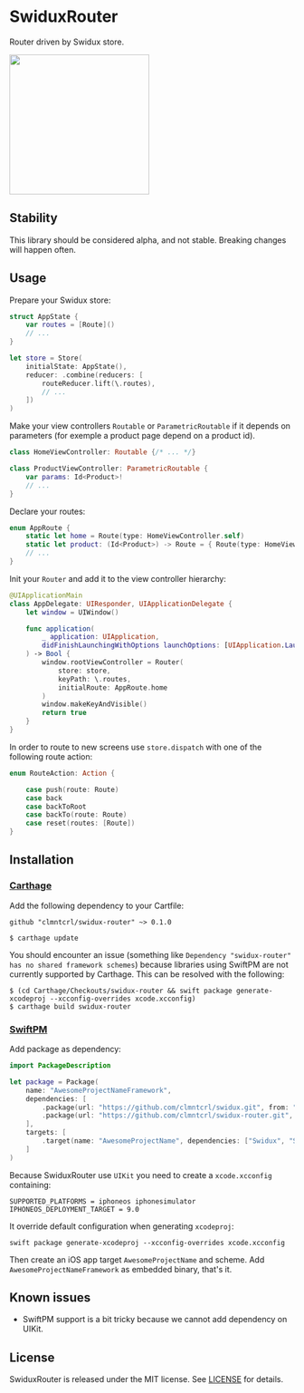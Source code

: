 # SwiduxRouter
Router driven by Swidux store.

<img src="http://clmntcrl.io/images/.github/swidux-router/swidux-router-in-action.gif" width="247" />

## Stability

This library should be considered alpha, and not stable. Breaking changes will happen often.

## Usage

Prepare your Swidux store:

```swift
struct AppState {
    var routes = [Route]()
    // ...
}

let store = Store(
    initialState: AppState(),
    reducer: .combine(reducers: [
        routeReducer.lift(\.routes),
        // ...
    ])
)
```

Make your view controllers `Routable` or `ParametricRoutable` if it depends on parameters (for exemple a product page depend on a product id).

```swift
class HomeViewController: Routable {/* ... */}

class ProductViewController: ParametricRoutable {
    var params: Id<Product>!
    // ...
}
```

Declare your routes:

```swift
enum AppRoute {
    static let home = Route(type: HomeViewController.self)
    static let product: (Id<Product>) -> Route = { Route(type: HomeViewController.self, params: $0) }
    // ...
}
```

Init your `Router` and add it to the view controller hierarchy:

```swift
@UIApplicationMain
class AppDelegate: UIResponder, UIApplicationDelegate {
    let window = UIWindow()

    func application(
        _ application: UIApplication,
        didFinishLaunchingWithOptions launchOptions: [UIApplication.LaunchOptionsKey: Any]?
    ) -> Bool {
        window.rootViewController = Router(
            store: store,
            keyPath: \.routes,
            initialRoute: AppRoute.home
        )
        window.makeKeyAndVisible()
        return true
    }
}
```

In order to route to new screens use `store.dispatch` with one of the following route action:  

```swift
enum RouteAction: Action {

    case push(route: Route)
    case back
    case backToRoot
    case backTo(route: Route)
    case reset(routes: [Route])
}
```

## Installation

### [Carthage](https://github.com/Carthage/Carthage)

Add the following dependency to your Cartfile:

```
github "clmntcrl/swidux-router" ~> 0.1.0
```

```
$ carthage update
```

You should encounter an issue (something like `Dependency "swidux-router" has no shared framework schemes`) because libraries using SwiftPM are not currently supported by Carthage. This can be resolved with the following: 

```
$ (cd Carthage/Checkouts/swidux-router && swift package generate-xcodeproj --xcconfig-overrides xcode.xcconfig)
$ carthage build swidux-router
```

### [SwiftPM](https://github.com/apple/swift-package-manager)

Add package as dependency:

```swift
import PackageDescription

let package = Package(
    name: "AwesomeProjectNameFramework",
    dependencies: [
        .package(url: "https://github.com/clmntcrl/swidux.git", from: "0.1.0"),
        .package(url: "https://github.com/clmntcrl/swidux-router.git", from: "0.1.0"),
    ],
    targets: [
        .target(name: "AwesomeProjectName", dependencies: ["Swidux", "SwiduxRouter"])
    ]
)
```

Because SwiduxRouter use `UIKit` you need to create a `xcode.xcconfig` containing:

```
SUPPORTED_PLATFORMS = iphoneos iphonesimulator
IPHONEOS_DEPLOYMENT_TARGET = 9.0
```

It override default configuration when generating `xcodeproj`:

```
swift package generate-xcodeproj --xcconfig-overrides xcode.xcconfig
```

Then create an iOS app target `AwesomeProjectName` and scheme. Add `AwesomeProjectNameFramework` as embedded binary, that's it.

## Known issues

- SwiftPM support is a bit tricky because we cannot add dependency on UIKit.

## License

SwiduxRouter is released under the MIT license. See [LICENSE](LICENSE]) for details.
